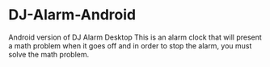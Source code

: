# DJ-Alarm-Android
Android version of DJ Alarm Desktop
This is an alarm clock that will present a math problem when it goes off and in order to stop the alarm, you must solve the math problem.
